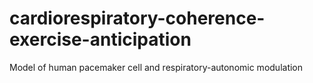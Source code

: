 # cardiorespiratory-coherence-exercise-anticipation
Model of human pacemaker cell and respiratory-autonomic modulation
